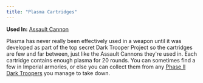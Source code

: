 ```yaml
---
title: "Plasma Cartridges"
---
```


**Used In:** [Assault Cannon](/database/weapons/assault-cannon)

Plasma has never really been effectively used in a weapon until it was developed as part of the top secret Dark Trooper Project so the cartridges are few and far between, just like the Assault Cannons they're used in. Each cartridge contains enough plasma for 20 rounds. You can sometimes find a few in Imperial armories, or else you can collect them from any [Phase II Dark Troopers](/database/enemies/phase-ii-dark-trooper) you manage to take down.